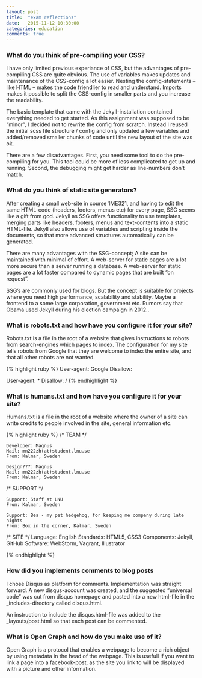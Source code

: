 ```yaml
---
layout: post
title:  "exam reflections"
date:   2015-11-12 10:30:00
categories: education
comments: true
---
```


### What do you think of pre-compiling your CSS?

I have only limited previous experiance of CSS, but the advantages of pre-compiling CSS are quite obvious. The use of variables makes updates and maintenance of the CSS-config a lot easier. Nesting the config-statements – like HTML – makes the code friendlier to read and understand. Imports makes it possible to split the CSS-config in smaller parts and you increase the readability.

The basic template that came with the Jekyll-installation contained everything needed to get started. As this assignment was supposed to be “minor”, I decided not to rewrite the config from scratch. Instead I reused the initial scss file structure / config and only updated a few variables and added/removed smaller chunks of code until the new layout of the site was ok.

There are a few disadvantages. First, you need some tool to do the pre-compiling for you. This tool could be more of less complicated to get up and running.
Second, the debugging might get harder as line-numbers don’t match.


### What do you think of static site generators?

After creating a small web-site in course 1ME321, and having to edit the same HTML-code (headers, footers, menus etc) for every page, SSG seems like a gift from god. Jekyll as SSG offers functionality to use templates, merging parts like headers, footers, menus and text-contents into a static HTML-file. Jekyll also allows use of variables and scripting inside the documents, so that more advanced structures automatically can be generated.

There are many advantages with the SSG-concept;
A site can be maintained with minimal of effort.
A web-server for static pages are a lot more secure than a server running a database.
A web-server for static pages are a lot faster compared to dynamic pages that are built “on request”.

SSG’s are commonly used for blogs. But the concept is suitable for projects where you need high performance, scalability and stability. Maybe a frontend to a some large corporation, government etc. Rumors say that Obama used Jekyll during his election campaign in 2012..


### What is robots.txt and how have you configure it for your site?

Robots.txt is a file in the root of a website that gives instructions to robots from search-engines  which pages to index. The configuration for my site tells robots from Google that they are welcome to index the entire site, and that all other robots are not wanted.

{% highlight ruby %}
User-agent: Google
Disallow:

User-agent: *
Disallow: /
{% endhighlight %}



### What is humans.txt and how have you configure it for your site?

Humans.txt is a file in the root of a website where the owner of a site can write credits to people involved in the site, general information etc.

{% highlight ruby %}
/* TEAM */

    Developer: Magnus
    Mail: mn222zh(at)student.lnu.se
    From: Kalmar, Sweden

    Design???: Magnus
    Mail: mn222zh(at)student.lnu.se
    From: Kalmar, Sweden

/* SUPPORT */

    Support: Staff at LNU
    From: Kalmar, Sweden

    Support: Bea - my pet hedgehog, for keeping me company during late nights
    From: Box in the corner, Kalmar, Sweden


/* SITE */
    Language: English
    Standards: HTML5, CSS3
    Components: Jekyll, GitHub
    Software: WebStorm, Vagrant, Illustrator

{% endhighlight %}


### How did you implements comments to blog posts

I chose Disqus as platform for comments. Implementation was straight forward. A new disqus-account was created, and the suggested “universal code” was cut from disqus homepage and pasted into a new html-file in the _includes-directory called disqus.html.

An instruction to include the disqus.html-file was added to the _layouts/post.html  so that each post can be commented.


### What is Open Graph and how do you make use of it?

Open Graph is a protocol that enables a webpage to become a rich object by using metadata in the head of the webpage. This is usefull if you want to link a page into a facebook-post, as the site you link to will be displayed with a picture and other information.
